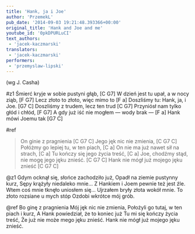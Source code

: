 ```yaml
---
title: 'Hank, ja i Joe'
author: 'PrzemekL'
pub_date: '2014-09-03 19:21:48.393366+00:00'
original_title: 'Hank and Joe and me'
youtube_id: '0pkDPURLuCI'
text_authors:
 - 'jacek-kaczmarski'
translators:
 - 'jacek-kaczmarski'
performers:
 - 'przemyslaw-lipski'
---
```


(wg J. Casha)

#z1
Śmierć kryje w sobie pustyni głąb, [C G7]
W dzień jest tu upał, a w nocy ziąb, [F G7]
Lecz złoto to złoto, więc mimo to [F a]
Doszliśmy tu: Hank, ja, i Joe.	[G7 C]
Doszliśmy z trudem, lecz ten trud [C G7]
Przyniósł nam tylko głód i chłód, [F G7]
A gdy już iść nie mogłem — wody brak — [F a]
Hank mówi Joemu tak [G7 C]

#ref
>On ginie z pragnienia [C G7 C]
>Jego jęk nic nie zmienia, [C G7 C]
>Połóżmy go lepiej tu, w ten piach, [C a]
>On nie ma już nawet sił na strach, [C a]
>Tu kończy się jego życia treść, [C a]
>Joe, chodźmy stąd, nie mogę jego jęku znieść. [C G7 C]
>Hank nie mógł już mojego jęku znieść [C G7 C]

@z1
Gdym ocknął się, słońce zachodziło już,
Opadł na ziemie pustynny kurz,
Sępy krążyły niedaleko mnie…
Z Hankiem i Joem pewnie też jest źle.
Wtem coś mnie tknęło uniosłem się…
Ujrzałem bryły złota wokół mnie.
To złoto rozsiane u mych stóp
Ozdobi wkrótce mój grób.

@ref
Bo ginę z pragnienia
Mój jęk nic nie zmienia,
Położyli go tutaj, w ten piach i kurz,
A Hank powiedział, że to koniec już
Tu mi się kończy życia treść,
Że już nie może mego jęku znieść.
Hank nie mógł już mojego jęku znieść.

